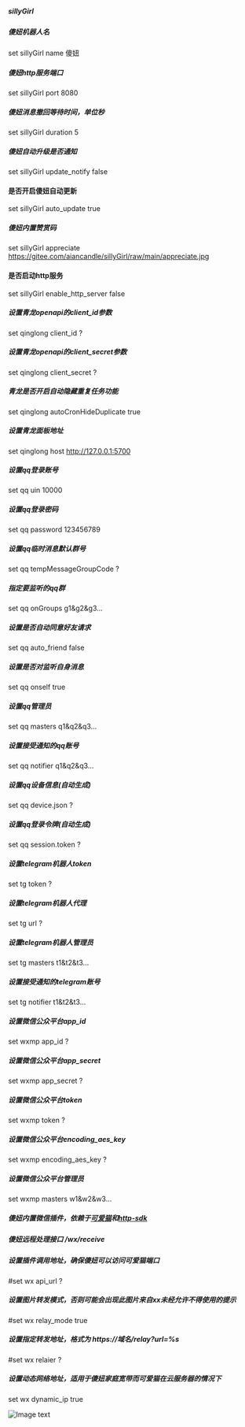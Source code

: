 ##### sillyGirl

##### 傻妞机器人名

set sillyGirl name 傻妞

##### 傻妞http服务端口

set sillyGirl port 8080

##### 傻妞消息撤回等待时间，单位秒

set sillyGirl duration 5

##### 傻妞自动升级是否通知

set sillyGirl update_notify false

#### 是否开启傻妞自动更新

set sillyGirl auto_update true

##### 傻妞内置赞赏码

set sillyGirl appreciate https://gitee.com/aiancandle/sillyGirl/raw/main/appreciate.jpg

#### 是否启动http服务

set sillyGirl enable_http_server false

##### 设置青龙openapi的client_id参数

set qinglong client_id ?

##### 设置青龙openapi的client_secret参数

set qinglong client_secret ?

##### 青龙是否开启自动隐藏重复任务功能

set qinglong autoCronHideDuplicate true

##### 设置青龙面板地址

set qinglong host http://127.0.0.1:5700

##### 设置qq登录账号

set qq uin 10000

##### 设置qq登录密码

set qq password 123456789

##### 设置qq临时消息默认群号

set qq tempMessageGroupCode ?

##### 指定要监听的qq群

set qq onGroups g1&g2&g3...

##### 设置是否自动同意好友请求

set qq auto_friend false

##### 设置是否对监听自身消息

set qq onself true

##### 设置qq管理员

set qq masters q1&q2&q3...

##### 设置接受通知的qq账号

set qq notifier q1&q2&q3...

##### 设置qq设备信息(自动生成)

set qq device.json ?

##### 设置qq登录令牌(自动生成)

set qq session.token ?

##### 设置telegram机器人token

set tg token ?

##### 设置telegram机器人代理

set tg url ?

##### 设置telegram机器人管理员

set tg masters t1&t2&t3...

##### 设置接受通知的telegram账号

set tg notifier t1&t2&t3...

##### 设置微信公众平台app_id

set wxmp app_id ?

##### 设置微信公众平台app_secret

set wxmp app_secret ?

##### 设置微信公众平台token

set wxmp token ?

##### 设置微信公众平台encoding_aes_key

set wxmp encoding_aes_key ?

##### 设置微信公众平台管理员

set wxmp masters w1&w2&w3...

##### 傻妞内置微信插件，依赖于[可爱猫](https://www.keaimao.com/)和[http-sdk](https://www.vwzx.com/keaimao-http-sdk)

##### 傻妞远程处理接口 /wx/receive

##### 设置插件调用地址，确保傻妞可以访问可爱猫端口

#set wx api_url ?

##### 设置图片转发模式，否则可能会出现此图片来自xx未经允许不得使用的提示

#set wx relay_mode true

##### 设置指定转发地址，格式为 https://域名/relay?url=%s

#set wx relaier ?

##### 设置动态网络地址，适用于傻妞家庭宽带而可爱猫在云服务器的情况下

set wx dynamic_ip true

![Image text](https://raw.githubusercontent.com/cdle/sillyGirl/main/appreciate.jpg)
